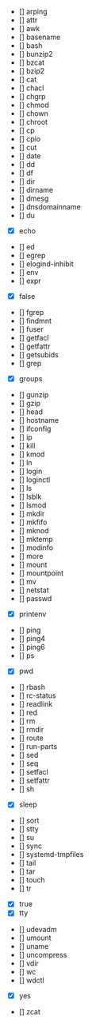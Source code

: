 - [] arping
- [] attr
- [] awk
- [] basename
- [] bash
- [] bunzip2
- [] bzcat
- [] bzip2
- [] cat
- [] chacl
- [] chgrp
- [] chmod
- [] chown
- [] chroot
- [] cp
- [] cpio
- [] cut
- [] date
- [] dd
- [] df
- [] dir
- [] dirname
- [] dmesg
- [] dnsdomainname
- [] du
- [x] echo
- [] ed
- [] egrep
- [] elogind-inhibit
- [] env
- [] expr
- [x] false
- [] fgrep
- [] findmnt
- [] fuser
- [] getfacl
- [] getfattr
- [] getsubids
- [] grep
- [x] groups
- [] gunzip
- [] gzip
- [] head
- [] hostname
- [] ifconfig
- [] ip
- [] kill
- [] kmod
- [] ln
- [] login
- [] loginctl
- [] ls
- [] lsblk
- [] lsmod
- [] mkdir
- [] mkfifo
- [] mknod
- [] mktemp
- [] modinfo
- [] more
- [] mount
- [] mountpoint
- [] mv
- [] netstat
- [] passwd
- [x] printenv
- [] ping
- [] ping4
- [] ping6
- [] ps
- [x] pwd
- [] rbash
- [] rc-status
- [] readlink
- [] red
- [] rm
- [] rmdir
- [] route
- [] run-parts
- [] sed
- [] seq
- [] setfacl
- [] setfattr
- [] sh
- [x] sleep
- [] sort
- [] stty
- [] su
- [] sync
- [] systemd-tmpfiles
- [] tail
- [] tar
- [] touch
- [] tr
- [x] true
- [x] tty
- [] udevadm
- [] umount
- [] uname
- [] uncompress
- [] vdir
- [] wc
- [] wdctl
- [x] yes
- [] zcat
